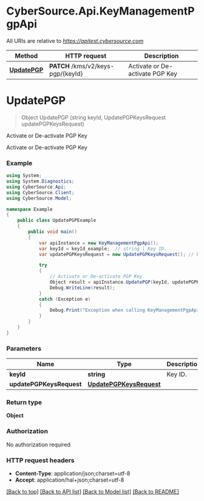 # CyberSource.Api.KeyManagementPgpApi

All URIs are relative to *https://apitest.cybersource.com*

Method | HTTP request | Description
------------- | ------------- | -------------
[**UpdatePGP**](KeyManagementPgpApi.md#updatepgp) | **PATCH** /kms/v2/keys-pgp/{keyId} | Activate or De-activate PGP Key


<a name="updatepgp"></a>
# **UpdatePGP**
> Object UpdatePGP (string keyId, UpdatePGPKeysRequest updatePGPKeysRequest)

Activate or De-activate PGP Key

Activate or De-activate PGP Key 

### Example
```csharp
using System;
using System.Diagnostics;
using CyberSource.Api;
using CyberSource.Client;
using CyberSource.Model;

namespace Example
{
    public class UpdatePGPExample
    {
        public void main()
        {
            var apiInstance = new KeyManagementPgpApi();
            var keyId = keyId_example;  // string | Key ID. 
            var updatePGPKeysRequest = new UpdatePGPKeysRequest(); // UpdatePGPKeysRequest | 

            try
            {
                // Activate or De-activate PGP Key
                Object result = apiInstance.UpdatePGP(keyId, updatePGPKeysRequest);
                Debug.WriteLine(result);
            }
            catch (Exception e)
            {
                Debug.Print("Exception when calling KeyManagementPgpApi.UpdatePGP: " + e.Message );
            }
        }
    }
}
```

### Parameters

Name | Type | Description  | Notes
------------- | ------------- | ------------- | -------------
 **keyId** | **string**| Key ID.  | 
 **updatePGPKeysRequest** | [**UpdatePGPKeysRequest**](UpdatePGPKeysRequest.md)|  | 

### Return type

**Object**

### Authorization

No authorization required

### HTTP request headers

 - **Content-Type**: application/json;charset=utf-8
 - **Accept**: application/hal+json;charset=utf-8

[[Back to top]](#) [[Back to API list]](../README.md#documentation-for-api-endpoints) [[Back to Model list]](../README.md#documentation-for-models) [[Back to README]](../README.md)


